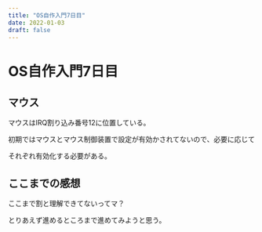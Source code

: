 ```yaml
---
title: "OS自作入門7日目"
date: 2022-01-03
draft: false
---
```

# OS自作入門7日目



## マウス



マウスはIRQ割り込み番号12に位置している。



初期ではマウスとマウス制御装置で設定が有効かされてないので、必要に応じて



それぞれ有効化する必要がある。



## ここまでの感想



ここまで割と理解できてないってマ？



とりあえず進めるところまで進めてみようと思う。

